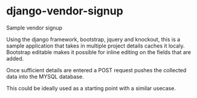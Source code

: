 django-vendor-signup
====================

Sample vendor signup

Using the django framework, bootstrap, jquery and knockout, this is a sample application that takes in multiple
project details caches it localy. Bootstrap editable makes it possible for inline editing on the fields that are added.

Once sufficient details are entered a POST request pushes the collected data into the MYSQL database. 

This could be ideally used as a starting point with a similar usecase.

